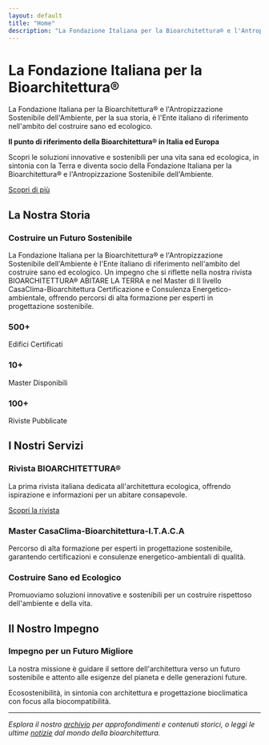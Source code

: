 ```yaml
---
layout: default
title: "Home"
description: "La Fondazione Italiana per la Bioarchitettura® e l'Antropizzazione Sostenibile dell'Ambiente è l'Ente italiano di riferimento nell'ambito del costruire sano ed ecologico."
---
```


# La Fondazione Italiana per la Bioarchitettura®

La Fondazione Italiana per la Bioarchitettura® e l'Antropizzazione Sostenibile dell'Ambiente, per la sua storia, è l'Ente italiano di riferimento nell'ambito del costruire sano ed ecologico.

**Il punto di riferimento della Bioarchitettura® in Italia ed Europa**

Scopri le soluzioni innovative e sostenibili per una vita sana ed ecologica, in sintonia con la Terra e diventa socio della Fondazione Italiana per la Bioarchitettura® e l'Antropizzazione Sostenibile dell'Ambiente.

[Scopri di più](#la-nostra-storia)

## La Nostra Storia

### Costruire un Futuro Sostenibile

La Fondazione Italiana per la Bioarchitettura® e l'Antropizzazione Sostenibile dell'Ambiente è l'Ente italiano di riferimento nell'ambito del costruire sano ed ecologico. Un impegno che si riflette nella nostra rivista BIOARCHITETTURA® ABITARE LA TERRA e nel Master di II livello CasaClima-Bioarchitettura Certificazione e Consulenza Energetico-ambientale, offrendo percorsi di alta formazione per esperti in progettazione sostenibile.

<div class="stats">
  <div class="stat">
    <h3>500+</h3>
    <p>Edifici Certificati</p>
  </div>
  <div class="stat">
    <h3>10+</h3>
    <p>Master Disponibili</p>
  </div>
  <div class="stat">
    <h3>100+</h3>
    <p>Riviste Pubblicate</p>
  </div>
</div>

## I Nostri Servizi

### Rivista BIOARCHITETTURA®
La prima rivista italiana dedicata all'architettura ecologica, offrendo ispirazione e informazioni per un abitare consapevole.

[Scopri la rivista](/rivista/)

### Master CasaClima-Bioarchitettura-I.T.A.C.A
Percorso di alta formazione per esperti in progettazione sostenibile, garantendo certificazioni e consulenze energetico-ambientali di qualità.

### Costruire Sano ed Ecologico
Promuoviamo soluzioni innovative e sostenibili per un costruire rispettoso dell'ambiente e della vita.

## Il Nostro Impegno

### Impegno per un Futuro Migliore
La nostra missione è guidare il settore dell'architettura verso un futuro sostenibile e attento alle esigenze del pianeta e delle generazioni future.

Ecosostenibilità, in sintonia con architettura e progettazione bioclimatica con focus alla biocompatibilità.

---

*Esplora il nostro [archivio](/archivio/) per approfondimenti e contenuti storici, o leggi le ultime [notizie](/posts/) dal mondo della bioarchitettura.*
